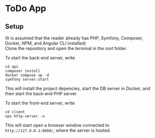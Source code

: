# ToDo App

## Setup
(It is assumed that the reader already has PHP, Symfony, Composer, Docker, NPM, and Angular CLI installed)  
Clone the repository and open the terminal in the root folder.  

To start the back-end server, write  
```
cd api
composer install
docker compose up -d
symfony server:start
```
This will install the project depencies, start the DB server in Docker, and then start the back-end PHP server.

To start the front-end server, write  
```
cd client
npx http-server -o
```
This will start open a browser window connected to `http://127.0.0.1:8080/`, where the server is hosted.
